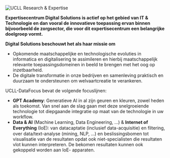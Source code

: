 ![UCLL Research & Expertise](https://research-expertise.ucll.be/themes/custom/calibr8_easytheme/logo.svg)

**Expertisecentrum Digital Solutions  is actief op het gebied van IT & Technologie en dan vooral de innovatieve toepassing ervan binnen bijvoorbeeld de zorgsector, die voor dit expertisecentrum een belangrijke doelgroep vormt.**

**Digital Solutions beschouwt het als haar missie om**
- Opkomende maatschappelijke en technologische evoluties in informatica en digitalisering te assimileren en hierbij maatschappelijk relevante toepassingsdomeinen in beeld te brengen met het oog op inzetbaarheid.
- De digitale transformatie in onze bedrijven en samenleving praktisch en duurzaam te ondersteunen om welvaartcreatie te verankeren.

UCLL-DataFocus bevat de volgende focuslijnen:
- **GPT Academy**: Generatieve AI in al zijn geuren en kleuren, zowel heden als toekomst. Van snel aan de slag gaan met deze snelgroeiende technologie tot diepgaande integratie op maat van de technologie in uw workflow.
- **Data & AI** (Machine Learning, Data Engineering, ...) &  **Internet of Everything** (IoE): van datacaptatie (inclusief data-acquisitie) en ﬁltering, over data/text-analyse (mining, NLP, ...) en beslissingsbomen tot visualisatie van de  resultaten  opdat  ook niet-specialisten die resultaten vlot  kunnen  interpreteren. De bekomen resultaten kunnen ook gekoppeld worden aan IoE- apparaten.
